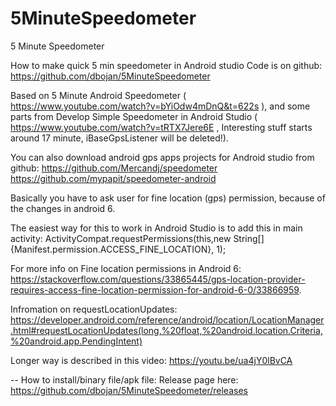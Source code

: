 # 5MinuteSpeedometer
5 Minute Speedometer

How to make quick 5 min speedometer in Android studio
Code is on github: https://github.com/dbojan/5MinuteSpeedometer

Based on 5 Minute Android Speedometer ( https://www.youtube.com/watch?v=bYiOdw4mDnQ&t=622s ), and some parts from 
Develop Simple Speedometer in Android Studio ( https://www.youtube.com/watch?v=tRTX7Jere6E , Interesting stuff starts around 17 minute, iBaseGpsListener will be deleted!).

You can also download android gps apps projects for Android studio from github:
https://github.com/Mercandj/speedometer
https://github.com/mypapit/speedometer-android

Basically you have to ask user for fine location (gps) permission, because of the changes in android 6.

The easiest way for this to work in Android Studio is to add this in main activity:
ActivityCompat.requestPermissions(this,new String[]{Manifest.permission.ACCESS_FINE_LOCATION}, 1);

For more info on Fine location permissions in Android 6: 
https://stackoverflow.com/questions/33865445/gps-location-provider-requires-access-fine-location-permission-for-android-6-0/33866959.

Infromation on requestLocationUpdates:
https://developer.android.com/reference/android/location/LocationManager.html#requestLocationUpdates(long,%20float,%20android.location.Criteria,%20android.app.PendingIntent)


Longer way is described in this video: https://youtu.be/ua4jY0lBvCA


--
How to install/binary file/apk file:
Release page here: https://github.com/dbojan/5MinuteSpeedometer/releases


